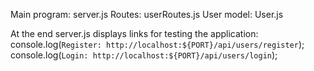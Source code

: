 Main program: server.js
Routes: userRoutes.js
User model: User.js

At the end server.js displays links for testing the application:
console.log(`Register: http://localhost:${PORT}/api/users/register`);
console.log(`Login: http://localhost:${PORT}/api/users/login`);
